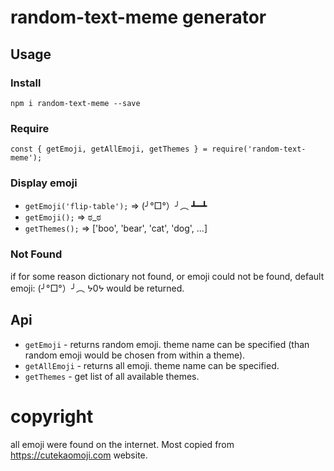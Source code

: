 # random-text-meme generator
## Usage
### Install
``npm i random-text-meme --save``
### Require
``const { getEmoji, getAllEmoji, getThemes } = require('random-text-meme');``
### Display emoji
* ``getEmoji('flip-table');`` => (╯°□°）╯︵ ┻━┻
* ``getEmoji();`` => ಠ_ಠ
* ``getThemes();`` => ['boo', 'bear', 'cat', 'dog', ...]
### Not Found
if for some reason dictionary not found, or emoji could not be found, default emoji: (╯°□°）╯︵ ᔭ0ᔭ would be returned.

## Api
* ``getEmoji`` - returns random emoji. theme name can be specified (than random emoji would be chosen from within a theme).
* ``getAllEmoji`` - returns all emoji.  theme name can be specified.
* ``getThemes`` - get list of all available themes.

# copyright
all emoji were found on the internet. Most copied from https://cutekaomoji.com website.
